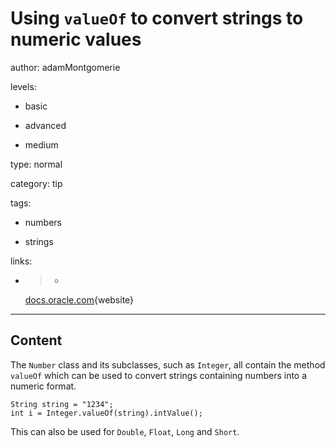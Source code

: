 # Using `valueOf` to convert strings to numeric values
author: adamMontgomerie

levels:

  - basic

  - advanced

  - medium

type: normal

category: tip

tags:

  - numbers

  - strings

links:

  - >-
    [docs.oracle.com](https://docs.oracle.com/javase/tutorial/java/data/converting.html){website}

---
## Content

The `Number` class and its subclasses, such as `Integer`, all contain the method `valueOf` which can be used to convert strings containing numbers into a numeric format. 
```
String string = "1234";
int i = Integer.valueOf(string).intValue();
```
This can also be used for `Double`, `Float`, `Long` and `Short`.